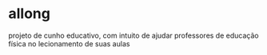 # allong
projeto de  cunho educativo, com intuito de ajudar professores de educação física no lecionamento de suas aulas 
